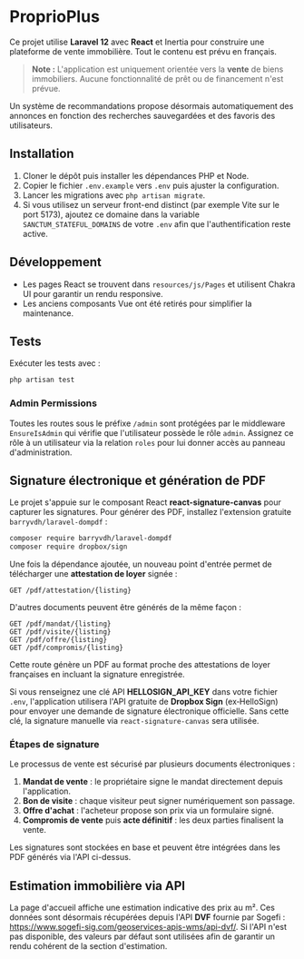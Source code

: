 # ProprioPlus

Ce projet utilise **Laravel 12** avec **React** et Inertia pour construire une plateforme de vente immobilière. Tout le contenu est prévu en français.

> **Note :** L'application est uniquement orientée vers la **vente** de biens immobiliers. Aucune fonctionnalité de prêt ou de financement n'est prévue.

Un système de recommandations propose désormais automatiquement des annonces en fonction des recherches sauvegardées et des favoris des utilisateurs.

## Installation

1. Cloner le dépôt puis installer les dépendances PHP et Node.
2. Copier le fichier `.env.example` vers `.env` puis ajuster la configuration.
3. Lancer les migrations avec `php artisan migrate`.
4. Si vous utilisez un serveur front-end distinct (par exemple Vite sur le port 5173),
   ajoutez ce domaine dans la variable `SANCTUM_STATEFUL_DOMAINS` de votre `.env`
   afin que l'authentification reste active.

## Développement

- Les pages React se trouvent dans `resources/js/Pages` et utilisent Chakra UI pour garantir un rendu responsive.
- Les anciens composants Vue ont été retirés pour simplifier la maintenance.

## Tests

Exécuter les tests avec :

```bash
php artisan test
```

### Admin Permissions

Toutes les routes sous le préfixe `/admin` sont protégées par le middleware `EnsureIsAdmin` qui vérifie que l'utilisateur possède le rôle `admin`.
Assignez ce rôle à un utilisateur via la relation `roles` pour lui donner accès au panneau d'administration.

## Signature électronique et génération de PDF

Le projet s'appuie sur le composant React **react-signature-canvas** pour
capturer les signatures. Pour générer des PDF, installez l'extension gratuite
`barryvdh/laravel-dompdf` :

```bash
composer require barryvdh/laravel-dompdf
composer require dropbox/sign
```

Une fois la dépendance ajoutée, un nouveau point d'entrée permet de télécharger
une **attestation de loyer** signée :

```text
GET /pdf/attestation/{listing}
```

D'autres documents peuvent être générés de la même façon :

```text
GET /pdf/mandat/{listing}
GET /pdf/visite/{listing}
GET /pdf/offre/{listing}
GET /pdf/compromis/{listing}
```

Cette route génère un PDF au format proche des attestations de loyer françaises
en incluant la signature enregistrée.

Si vous renseignez une clé API **HELLOSIGN_API_KEY** dans votre fichier `.env`,
l'application utilisera l'API gratuite de **Dropbox Sign** (ex‑HelloSign) pour
envoyer une demande de signature électronique officielle. Sans cette clé, la
signature manuelle via `react-signature-canvas` sera utilisée.

### Étapes de signature

Le processus de vente est sécurisé par plusieurs documents électroniques :

1. **Mandat de vente** : le propriétaire signe le mandat directement depuis l'application.
2. **Bon de visite** : chaque visiteur peut signer numériquement son passage.
3. **Offre d'achat** : l'acheteur propose son prix via un formulaire signé.
4. **Compromis de vente** puis **acte définitif** : les deux parties finalisent la vente.

Les signatures sont stockées en base et peuvent être intégrées dans les PDF générés via l'API ci-dessus.

## Estimation immobilière via API

La page d'accueil affiche une estimation indicative des prix au m². Ces données
sont désormais récupérées depuis l'API **DVF** fournie par Sogefi :
<https://www.sogefi-sig.com/geoservices-apis-wms/api-dvf/>. Si l'API n'est pas
disponible, des valeurs par défaut sont utilisées afin de garantir un rendu
cohérent de la section d'estimation.

